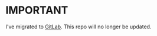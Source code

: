 # IMPORTANT #

I've migrated to [GitLab](https://gitlab.com/pm065/RepurposedRepurposedStructures). This repo will no longer be updated.
